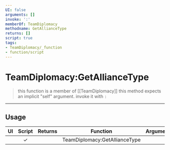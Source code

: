 ```yaml
---
UI: false
arguments: []
invoke: ':'
memberOf: TeamDiplomacy
methodname: GetAllianceType
returns: []
script: true
tags:
- TeamDiplomacy/_function
- function/script
---
```

# TeamDiplomacy:GetAllianceType
> this function is a member of [[TeamDiplomacy]]
> this method expects an implicit "self" argument. invoke it with `:`
-----
## Usage
|  UI | Script | Returns | Function | Arguments |
|:---:|:------:|-------:|:--------:|:---------|
| |✓||TeamDiplomacy:GetAllianceType||
